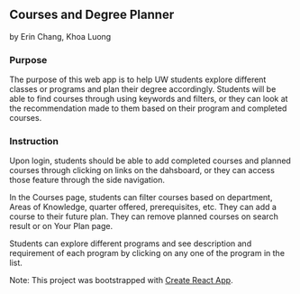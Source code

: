 

## Courses and Degree Planner

by Erin Chang, Khoa Luong

### Purpose

The purpose of this web app is to help UW students explore different classes or programs and plan their degree accordingly. Students will be able to find courses through using keywords and filters, or they can look at the recommendation made to them based on their program and completed courses.

### Instruction

Upon login, students should be able to add completed courses and planned courses through clicking on links on the dahsboard, or they can access those feature through the side navigation. 

In the Courses page, students can filter courses based on department, Areas of Knowledge, quarter offered, prerequisites, etc. They can add a course to their future plan. They can remove planned courses on search result or on Your Plan page.

Students can explore different programs and see description and requirement of each program by clicking on any one of the program in the list.

Note: This project was bootstrapped with [Create React App](https://github.com/facebook/create-react-app).
